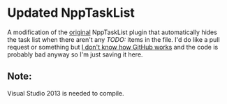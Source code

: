 # Updated NppTaskList
A modification of the [original](https://github.com/Megabyteceer/npp-task-list) NppTaskList plugin that automatically hides the task list when there aren't any _TODO:_ items in the file. I'd do like a pull request or something but [I don't know how GitHub works](https://xkcd.com/1597/) and the code is probably bad anyway so I'm just saving it here.

## Note:
Visual Studio 2013 is needed to compile.
